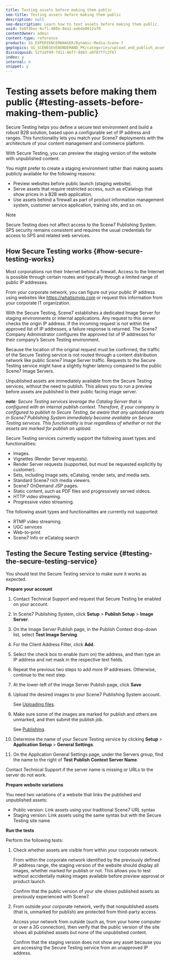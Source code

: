```yaml
---
title: Testing assets before making them public
seo-title: Testing assets before making them public
description: null
seo-description: Learn how to test assets before making them public.
uuid: 5e8f3bec-6cf1-408e-8ea1-aebde0012a70
contentOwner: admin
content-type: reference
products: SG_EXPERIENCEMANAGER/Dynamic-Media-Scene-7
geptopics: SG_SCENESEVENONDEMAND_PK/categories/upload_and_publish_assets
discoiquuid: 52fadf99-7d11-46f7-8483-a9f87ffc2f67
index: y
internal: n
snippet: y
---
```


# Testing assets before making them public {#testing-assets-before-making-them-public}

Secure Testing helps you define a secure test environment and build a robust B2B solution, based upon a configurable set of IP address and ranges. This functionality lets you match your Scene7 deployments with the architecture of your content management and commerce platform.

With Secure Testing, you can preview the staging version of the website with unpublished content.

You might prefer to create a staging environment rather than making assets publicly available for the following reasons:

* Preview websites before public launch (staging website).
* Serve assets that require restricted access, such as eCatalogs that show prices in a B2B web application.
* Use assets behind a firewall as part of product information management system, customer service application, training site, and so on.

>[!NOTE]
>
>Secure Testing does not affect access to the Scene7 Publishing System. SPS security remains consistent and requires the usual credentials for access to SPS and related web services.

## How Secure Testing works {#how-secure-testing-works}

Most corporations run their Internet behind a firewall. Access to the Internet is possible through certain routes and typically through a limited range of public IP addresses.

From your corporate network, you can figure out your public IP address using websites like https://whatismyip.com or request this information from your corporate IT organization.

With the Secure Testing, Scene7 establishes a dedicated Image Server for staging environments or internal applications. Any request to this server checks the origin IP address. If the incoming request is not within the approved list of IP addresses, a failure response is returned. The Scene7 Company Administrator configures the approved list of IP addresses for their company’s Secure Testing environment.

Because the location of the original request must be confirmed, the traffic of the Secure Testing service is not routed through a content distribution network like public Scene7 Image Server traffic. Requests to the Secure Testing service might have a slightly higher latency compared to the public Scene7 Image Servers.

Unpublished assets are immediately available from the Secure Testing services, without the need to publish. This allows you to run a preview before assets are published to their public facing image server.

***note**: Secure Testing services leverage the Catalog Server that is configured with an internal publish context. Therefore, if your company is configured to publish to Secure Testing, be aware that any uploaded assets in Scene7 Publishing System immediately become available on Secure Testing services. This functionality is true regardless of whether or not the assets are marked for publish on upload.*

Secure Testing services currently support the following asset types and functionalities:

<!-- 

Comment Type: remark
Last Modified By: unknown unknown 
Last Modified Date: 

<p>Added videos to list below 9/11/2012. Moved “Render Server requests” from unsupported to supported, listed below on 3/15/2016 as per email from Cynthia March 11, 2016)</p>

 -->

* Images.
* Vignettes (Render Server requests).
* Render Server requests (supported, but must be requested explicitly by customer).
* Sets, including image sets, eCatalog, render sets, and media sets.
* Standard Scene7 rich media viewers.
* Scene7 OnDemand JSP pages.
* Static content, such as PDF files and progressively served videos.
* HTTP video streaming.
* Progressive video streaming.

The following asset types and functionalities are currently not supported:

* RTMP video streaming
* UGC services
* Web-to-print
* Scene7 Info or eCatalog search

## Testing the Secure Testing service {#testing-the-secure-testing-service}

You should test the Secure Testing service to make sure it works as expected.

**Prepare your account**

<!-- 

Comment Type: remark
Last Modified By: unknown unknown 
Last Modified Date: 

<p>RB: Rewrote entire steps under “Prepare your account” 9/10/2012</p>

 -->

1. Contact Technical Support and request that Secure Testing be enabled on your account.
1. In Scene7 Publishing System, click **Setup** &gt; **Publish Setup** &gt; **Image Server**.
1. On the Image Server Publish page, in the Publish Context drop-down list, select **Test Image Serving**.
1. For the Client Address Filter, click **Add**.
1. Select the check box to enable (turn on) the address, and then type an IP address and net mask in the respective text fields.
1. Repeat the previous two steps to add more IP addresses. Otherwise, continue to the next step.
1. At the lower-left of the Image Server Publish page, click **Save**
1. Upload the desired images to your Scene7 Publishing System account.

   See [Uploading files](uploading-files.md#uploading_files).

1. Make sure some of the images are marked for publish and others are unmarked, and then submit the publish job.

   See [Publishing](publishing-files.md#publishing_files).

1. Determine the name of your Secure Testing service by clicking **Setup** &gt; **Application Setup** &gt; **General Settings**. 
1. On the Application General Settings page, under the Servers group, find the name to the right of **Test Publish Context Server Name**.

Contact Technical Support if the server name is missing or URLs to the server do not work.

**Prepare website variations**

You need two variations of a website that links the published and unpublished assets:

* Public version: Link assets using your traditional Scene7 URL syntax
* Staging version: Link assets using the same syntax but with the Secure Testing site name

**Run the tests**

Perform the following tests:

1. Check whether assets are visible from within your corporate network.

   From within the corporate network identified by the previously defined IP address range, the staging version of the website should display all images, whether marked for publish or not. This allows you to test without accidentally making images available before preview approval or product launch.

   Confirm that the public version of your site shows published assets as previously experienced with Scene7.

1. From outside your corporate network, verify that nonpublished assets (that is, unmarked for publish) are protected from third-party access.

   Access your network from outside (such as, from your home computer or over a 3G connection), then verify that the public version of the site shows all published assets but none of the unpublished content.

   Confirm that the staging version does not show any asset because you are accessing the Secure Testing service from an unapproved IP address.

